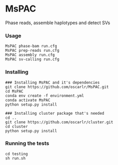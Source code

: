 # MsPAC
Phase reads, assemble haplotypes and detect SVs

### Usage
```
MsPAC phase-bam run.cfg
MsPAC prep-reads run.cfg
MsPAC assembly run.cfg
MsPAC sv-calling run.cfg
```

### Installing
```
### Installing MsPAC and it's dependencies
git clone https://github.com/oscarlr/MsPAC.git
cd MsPAC
conda env create -f environment.yml 
conda activate MsPAC
python setup.py install

### Installing cluster package that's needed
cd ..
git clone https://github.com/oscarlr/cluster.git
cd cluster
python setup.py install
```

### Running the tests
```
cd testing
sh run.sh
```
